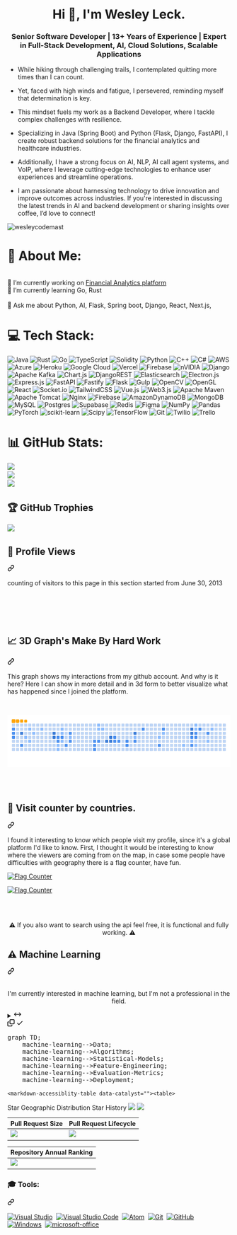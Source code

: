 <h1 align="center">Hi 👋, I'm Wesley Leck.</h1>
<h3 align="center">Senior Software Developer | 13+ Years of Experience | Expert in Full-Stack Development, AI, Cloud Solutions, Scalable Applications</h3>

- While hiking through challenging trails, I contemplated quitting more times than I can count.
- Yet, faced with high winds and fatigue, I persevered, reminding myself that determination is key.
- This mindset fuels my work as a Backend Developer, where I tackle complex challenges with resilience.

- Specializing in Java (Spring Boot) and Python (Flask, Django, FastAPI), I create robust backend solutions for the financial analytics and healthcare industries.
- Additionally, I have a strong focus on AI, NLP, AI call agent systems, and VoIP, where I leverage cutting-edge technologies to enhance user experiences and streamline operations.

- I am passionate about harnessing technology to drive innovation and improve outcomes across industries. If you're interested in discussing the latest trends in AI and backend development or sharing insights over coffee, I’d love to connect!

<p align="left"> <img src="https://komarev.com/ghpvc/?username=wesleycodemast&label=Profile%20views&color=0e75b6&style=flat" alt="wesleycodemast" /> </p>

# 💫 About Me:
<br>🔭 I’m currently working on [Financial Analytics platform](https://staging.topfunds.com/)
<br>🌱 I’m currently learning Go, Rust<br><br>💬 Ask me about Python, AI, Flask, Spring boot, Django, React, Next.js,<br>

# 💻 Tech Stack:
![Java](https://img.shields.io/badge/java-%23ED8B00.svg?style=for-the-badge&logo=openjdk&logoColor=white) ![Rust](https://img.shields.io/badge/rust-%23000000.svg?style=for-the-badge&logo=rust&logoColor=white) ![Go](https://img.shields.io/badge/go-%2300ADD8.svg?style=for-the-badge&logo=go&logoColor=white) ![TypeScript](https://img.shields.io/badge/typescript-%23007ACC.svg?style=for-the-badge&logo=typescript&logoColor=white) ![Solidity](https://img.shields.io/badge/Solidity-%23363636.svg?style=for-the-badge&logo=solidity&logoColor=white) ![Python](https://img.shields.io/badge/python-3670A0?style=for-the-badge&logo=python&logoColor=ffdd54) ![C++](https://img.shields.io/badge/c++-%2300599C.svg?style=for-the-badge&logo=c%2B%2B&logoColor=white) ![C#](https://img.shields.io/badge/c%23-%23239120.svg?style=for-the-badge&logo=csharp&logoColor=white) ![AWS](https://img.shields.io/badge/AWS-%23FF9900.svg?style=for-the-badge&logo=amazon-aws&logoColor=white) ![Azure](https://img.shields.io/badge/azure-%230072C6.svg?style=for-the-badge&logo=microsoftazure&logoColor=white) ![Heroku](https://img.shields.io/badge/heroku-%23430098.svg?style=for-the-badge&logo=heroku&logoColor=white) ![Google Cloud](https://img.shields.io/badge/GoogleCloud-%234285F4.svg?style=for-the-badge&logo=google-cloud&logoColor=white) ![Vercel](https://img.shields.io/badge/vercel-%23000000.svg?style=for-the-badge&logo=vercel&logoColor=white) ![Firebase](https://img.shields.io/badge/firebase-%23039BE5.svg?style=for-the-badge&logo=firebase) ![nVIDIA](https://img.shields.io/badge/cuda-000000.svg?style=for-the-badge&logo=nVIDIA&logoColor=green) ![Django](https://img.shields.io/badge/django-%23092E20.svg?style=for-the-badge&logo=django&logoColor=white) ![Apache Kafka](https://img.shields.io/badge/Apache%20Kafka-000?style=for-the-badge&logo=apachekafka) ![Chart.js](https://img.shields.io/badge/chart.js-F5788D.svg?style=for-the-badge&logo=chart.js&logoColor=white) ![DjangoREST](https://img.shields.io/badge/DJANGO-REST-ff1709?style=for-the-badge&logo=django&logoColor=white&color=ff1709&labelColor=gray) ![Elasticsearch](https://img.shields.io/badge/elasticsearch-%230377CC.svg?style=for-the-badge&logo=elasticsearch&logoColor=white) ![Electron.js](https://img.shields.io/badge/Electron-191970?style=for-the-badge&logo=Electron&logoColor=white) ![Express.js](https://img.shields.io/badge/express.js-%23404d59.svg?style=for-the-badge&logo=express&logoColor=%2361DAFB) ![FastAPI](https://img.shields.io/badge/FastAPI-005571?style=for-the-badge&logo=fastapi) ![Fastify](https://img.shields.io/badge/fastify-%23000000.svg?style=for-the-badge&logo=fastify&logoColor=white) ![Flask](https://img.shields.io/badge/flask-%23000.svg?style=for-the-badge&logo=flask&logoColor=white) ![Gulp](https://img.shields.io/badge/GULP-%23CF4647.svg?style=for-the-badge&logo=gulp&logoColor=white) ![OpenCV](https://img.shields.io/badge/opencv-%23white.svg?style=for-the-badge&logo=opencv&logoColor=white) ![OpenGL](https://img.shields.io/badge/OpenGL-%23FFFFFF.svg?style=for-the-badge&logo=opengl) ![React](https://img.shields.io/badge/react-%2320232a.svg?style=for-the-badge&logo=react&logoColor=%2361DAFB) ![Socket.io](https://img.shields.io/badge/Socket.io-black?style=for-the-badge&logo=socket.io&badgeColor=010101) ![TailwindCSS](https://img.shields.io/badge/tailwindcss-%2338B2AC.svg?style=for-the-badge&logo=tailwind-css&logoColor=white) ![Vue.js](https://img.shields.io/badge/vue.js-%2335495e.svg?style=for-the-badge&logo=vuedotjs&logoColor=%234FC08D) ![Web3.js](https://img.shields.io/badge/web3.js-F16822?style=for-the-badge&logo=web3.js&logoColor=white) ![Apache Maven](https://img.shields.io/badge/Apache%20Maven-C71A36?style=for-the-badge&logo=Apache%20Maven&logoColor=white) ![Apache Tomcat](https://img.shields.io/badge/apache%20tomcat-%23F8DC75.svg?style=for-the-badge&logo=apache-tomcat&logoColor=black) ![Nginx](https://img.shields.io/badge/nginx-%23009639.svg?style=for-the-badge&logo=nginx&logoColor=white) ![Firebase](https://img.shields.io/badge/firebase-a08021?style=for-the-badge&logo=firebase&logoColor=ffcd34) ![AmazonDynamoDB](https://img.shields.io/badge/Amazon%20DynamoDB-4053D6?style=for-the-badge&logo=Amazon%20DynamoDB&logoColor=white) ![MongoDB](https://img.shields.io/badge/MongoDB-%234ea94b.svg?style=for-the-badge&logo=mongodb&logoColor=white) ![MySQL](https://img.shields.io/badge/mysql-4479A1.svg?style=for-the-badge&logo=mysql&logoColor=white) ![Postgres](https://img.shields.io/badge/postgres-%23316192.svg?style=for-the-badge&logo=postgresql&logoColor=white) ![Supabase](https://img.shields.io/badge/Supabase-3ECF8E?style=for-the-badge&logo=supabase&logoColor=white) ![Redis](https://img.shields.io/badge/redis-%23DD0031.svg?style=for-the-badge&logo=redis&logoColor=white) ![Figma](https://img.shields.io/badge/figma-%23F24E1E.svg?style=for-the-badge&logo=figma&logoColor=white) ![NumPy](https://img.shields.io/badge/numpy-%23013243.svg?style=for-the-badge&logo=numpy&logoColor=white) ![Pandas](https://img.shields.io/badge/pandas-%23150458.svg?style=for-the-badge&logo=pandas&logoColor=white) ![PyTorch](https://img.shields.io/badge/PyTorch-%23EE4C2C.svg?style=for-the-badge&logo=PyTorch&logoColor=white) ![scikit-learn](https://img.shields.io/badge/scikit--learn-%23F7931E.svg?style=for-the-badge&logo=scikit-learn&logoColor=white) ![Scipy](https://img.shields.io/badge/SciPy-%230C55A5.svg?style=for-the-badge&logo=scipy&logoColor=%white) ![TensorFlow](https://img.shields.io/badge/TensorFlow-%23FF6F00.svg?style=for-the-badge&logo=TensorFlow&logoColor=white) ![Git](https://img.shields.io/badge/git-%23F05033.svg?style=for-the-badge&logo=git&logoColor=white) ![Twilio](https://img.shields.io/badge/Twilio-F22F46?style=for-the-badge&logo=Twilio&logoColor=white) ![Trello](https://img.shields.io/badge/Trello-%23026AA7.svg?style=for-the-badge&logo=Trello&logoColor=white)
# 📊 GitHub Stats:
![](https://github-readme-stats.vercel.app/api?username=WesleyCodeMast&theme=dark&hide_border=false&include_all_commits=true&count_private=true)<br/>
![](https://nirzak-streak-stats.vercel.app/?user=WesleyCodeMast&theme=dark&hide_border=false)<br/>
![](https://github-readme-stats.vercel.app/api/top-langs/?username=WesleyCodeMast&theme=dark&hide_border=false&include_all_commits=true&count_private=true&layout=compact)

## 🏆 GitHub Trophies
![](https://github-profile-trophy.vercel.app/?username=WesleyCodeMast&theme=radical&no-frame=false&no-bg=true&margin-w=4)


<div class="markdown-heading" dir="auto"><h2 class="heading-element" dir="auto">👤 Profile Views</h2><a id="user-content--profile-views" class="anchor" aria-label="Permalink: 👤 Profile Views" href="#-profile-views"><svg class="octicon octicon-link" viewBox="0 0 16 16" version="1.1" width="16" height="16" aria-hidden="true"><path d="m7.775 3.275 1.25-1.25a3.5 3.5 0 1 1 4.95 4.95l-2.5 2.5a3.5 3.5 0 0 1-4.95 0 .751.751 0 0 1 .018-1.042.751.751 0 0 1 1.042-.018 1.998 1.998 0 0 0 2.83 0l2.5-2.5a2.002 2.002 0 0 0-2.83-2.83l-1.25 1.25a.751.751 0 0 1-1.042-.018.751.751 0 0 1-.018-1.042Zm-4.69 9.64a1.998 1.998 0 0 0 2.83 0l1.25-1.25a.751.751 0 0 1 1.042.018.751.751 0 0 1 .018 1.042l-1.25 1.25a3.5 3.5 0 1 1-4.95-4.95l2.5-2.5a3.5 3.5 0 0 1 4.95 0 .751.751 0 0 1-.018 1.042.751.751 0 0 1-1.042.018 1.998 1.998 0 0 0-2.83 0l-2.5 2.5a1.998 1.998 0 0 0 0 2.83Z"></path></svg></a></div>

<p dir="auto">counting of visitors to this page in this section started from June 30, 2013</p>
<p dir="auto"><br><br></p>
<p dir="auto"><a target="_blank" rel="noopener noreferrer nofollow" href="https://camo.githubusercontent.com/b0d135aec23270486789891189da270dc9238f9d177c97664e2c63e3f17534b3/68747470733a2f2f636f756e742e6765746c6f6c692e636f6d2f6765742f4062687a612e6769746875622e726561646d65"><img src="https://camo.githubusercontent.com/b0d135aec23270486789891189da270dc9238f9d177c97664e2c63e3f17534b3/68747470733a2f2f636f756e742e6765746c6f6c692e636f6d2f6765742f4062687a612e6769746875622e726561646d65" alt="" data-canonical-src="https://count.getloli.com/get/@bhza.github.readme" style="max-width: 100%;"></a></p>

<div class="markdown-heading" dir="auto"><h2 class="heading-element" dir="auto">📈 3D Graph's Make By Hard Work</h2><a id="user-content--3d-graphs-make-by-hard-work" class="anchor" aria-label="Permalink: 📈 3D Graph's Make By Hard Work" href="#-3d-graphs-make-by-hard-work"><svg class="octicon octicon-link" viewBox="0 0 16 16" version="1.1" width="16" height="16" aria-hidden="true"><path d="m7.775 3.275 1.25-1.25a3.5 3.5 0 1 1 4.95 4.95l-2.5 2.5a3.5 3.5 0 0 1-4.95 0 .751.751 0 0 1 .018-1.042.751.751 0 0 1 1.042-.018 1.998 1.998 0 0 0 2.83 0l2.5-2.5a2.002 2.002 0 0 0-2.83-2.83l-1.25 1.25a.751.751 0 0 1-1.042-.018.751.751 0 0 1-.018-1.042Zm-4.69 9.64a1.998 1.998 0 0 0 2.83 0l1.25-1.25a.751.751 0 0 1 1.042.018.751.751 0 0 1 .018 1.042l-1.25 1.25a3.5 3.5 0 1 1-4.95-4.95l2.5-2.5a3.5 3.5 0 0 1 4.95 0 .751.751 0 0 1-.018 1.042.751.751 0 0 1-1.042.018 1.998 1.998 0 0 0-2.83 0l-2.5 2.5a1.998 1.998 0 0 0 0 2.83Z"></path></svg></a></div>
<p dir="auto">This graph shows my interactions from my github account. And why is it here? Here I can show in more detail and in 3d form to better visualize what has happened since I joined the platform.</p>

<p dir="auto"><a target="_blank" rel="noopener noreferrer" href="/bhza/bhza/blob/master/profile-3d-contrib/profile-night-rainbow.svg"><img src="/bhza/bhza/raw/master/profile-3d-contrib/profile-night-rainbow.svg" alt="" style="max-width: 100%; visibility: visible;" data-xblocker="passed"></a></p>



<div style="text-align: center;">
  <picture>
    <source media="(prefers-color-scheme: dark)" srcset="https://github.com/otaviossousa/otaviossousa/blob/output/github-snake-dark.svg" />
    <source media="(prefers-color-scheme: light)" srcset="https://github.com/otaviossousa/otaviossousa/blob/output/github-snake.svg" />
    <img alt="github-snake" src="https://github.com/otaviossousa/otaviossousa/blob/output/ocean.gif" />
  </picture>
</div>

<p dir="auto"><br><br></p>

<div class="markdown-heading" dir="auto"><h2 class="heading-element" dir="auto">👥 Visit counter by countries.</h2><a id="user-content--visit-counter-by-countries" class="anchor" aria-label="Permalink: 👥 Visit counter by countries." href="#-visit-counter-by-countries"><svg class="octicon octicon-link" viewBox="0 0 16 16" version="1.1" width="16" height="16" aria-hidden="true"><path d="m7.775 3.275 1.25-1.25a3.5 3.5 0 1 1 4.95 4.95l-2.5 2.5a3.5 3.5 0 0 1-4.95 0 .751.751 0 0 1 .018-1.042.751.751 0 0 1 1.042-.018 1.998 1.998 0 0 0 2.83 0l2.5-2.5a2.002 2.002 0 0 0-2.83-2.83l-1.25 1.25a.751.751 0 0 1-1.042-.018.751.751 0 0 1-.018-1.042Zm-4.69 9.64a1.998 1.998 0 0 0 2.83 0l1.25-1.25a.751.751 0 0 1 1.042.018.751.751 0 0 1 .018 1.042l-1.25 1.25a3.5 3.5 0 1 1-4.95-4.95l2.5-2.5a3.5 3.5 0 0 1 4.95 0 .751.751 0 0 1-.018 1.042.751.751 0 0 1-1.042.018 1.998 1.998 0 0 0-2.83 0l-2.5 2.5a1.998 1.998 0 0 0 0 2.83Z"></path></svg></a></div>

<p dir="auto">I found it interesting to know which people visit my profile, since it's a global platform I'd like to know. First, I thought it would be interesting to know where the viewers are coming from on the map, in case some people have difficulties with geography there is a flag counter, have fun.</p>

<p dir="auto"><a href="https://info.flagcounter.com/Vsph" rel="nofollow"><img src="https://camo.githubusercontent.com/2c6bab9e022e5cce36c5dffb69d2003893f295c5455b8c80b92a118cca7a0438/68747470733a2f2f7330352e666c6167636f756e7465722e636f6d2f6d61702f567370682f73697a655f6c2f7478745f3030303030302f626f726465725f4343434343432f7061676576696577735f312f766965776572735f302f666c6167735f302f" alt="Flag Counter" border="0" data-canonical-src="https://s05.flagcounter.com/map/Vsph/size_l/txt_000000/border_CCCCCC/pageviews_1/viewers_0/flags_0/" style="max-width: 100%; visibility: visible;" data-xblocker="passed"></a></p>

<p dir="auto"><a href="http://s01.flagcounter.com/more/ap7" rel="nofollow"><img src="https://camo.githubusercontent.com/891dd3694be9b5571e013e908c1454fc0bffed89d92e5b954acc167ddb960b6b/68747470733a2f2f7330312e666c6167636f756e7465722e636f6d2f636f756e74786c2f6170372f62675f4646464646462f7478745f3030303030302f626f726465725f4343434343432f636f6c756d6e735f382f6d6178666c6167735f3235302f766965776572735f302f6c6162656c735f312f7061676576696577735f312f666c6167735f302f70657263656e745f302f" alt="Flag Counter" border="0" data-canonical-src="https://s01.flagcounter.com/countxl/ap7/bg_FFFFFF/txt_000000/border_CCCCCC/columns_8/maxflags_250/viewers_0/labels_1/pageviews_1/flags_0/percent_0/" style="max-width: 100%; visibility: visible;" data-xblocker="passed"></a></p>

<br><br>

<p align="center" dir="auto"> <g-emoji class="g-emoji" alias="warning">⚠️</g-emoji> If you also want to search using the api feel free, it is functional and fully working. <g-emoji class="g-emoji" alias="warning">⚠️</g-emoji></p>

<div class="markdown-heading" dir="auto"><h2 class="heading-element" dir="auto"><g-emoji class="g-emoji" alias="warning">⚠️</g-emoji> Machine Learning</h2><a id="user-content-️-machine-learning" class="anchor" aria-label="Permalink: ⚠️ Machine Learning" href="#️-machine-learning"><svg class="octicon octicon-link" viewBox="0 0 16 16" version="1.1" width="16" height="16" aria-hidden="true"><path d="m7.775 3.275 1.25-1.25a3.5 3.5 0 1 1 4.95 4.95l-2.5 2.5a3.5 3.5 0 0 1-4.95 0 .751.751 0 0 1 .018-1.042.751.751 0 0 1 1.042-.018 1.998 1.998 0 0 0 2.83 0l2.5-2.5a2.002 2.002 0 0 0-2.83-2.83l-1.25 1.25a.751.751 0 0 1-1.042-.018.751.751 0 0 1-.018-1.042Zm-4.69 9.64a1.998 1.998 0 0 0 2.83 0l1.25-1.25a.751.751 0 0 1 1.042.018.751.751 0 0 1 .018 1.042l-1.25 1.25a3.5 3.5 0 1 1-4.95-4.95l2.5-2.5a3.5 3.5 0 0 1 4.95 0 .751.751 0 0 1-.018 1.042.751.751 0 0 1-1.042.018 1.998 1.998 0 0 0-2.83 0l-2.5 2.5a1.998 1.998 0 0 0 0 2.83Z"></path></svg></a></div>

<br>

<p align="center" dir="auto"> I'm currently interested in machine learning, but I'm not a professional in the field. </p>

   <details class="details-reset details-overlay details-overlay-dark" style="display: contents">
      <summary role="button" aria-label="Open dialog" class="btn my-2 mr-2 p-0 d-inline-flex" aria-haspopup="dialog">
        <svg width="16" height="16" viewBox="0 0 16 16" fill="currentColor" class="octicon m-2">
          <path fill-rule="evenodd" d="M3.72 3.72a.75.75 0 011.06 1.06L2.56 7h10.88l-2.22-2.22a.75.75 0 011.06-1.06l3.5 3.5a.75.75 0 010 1.06l-3.5 3.5a.75.75 0 11-1.06-1.06l2.22-2.22H2.56l2.22 2.22a.75.75 0 11-1.06 1.06l-3.5-3.5a.75.75 0 010-1.06l3.5-3.5z"></path>
        </svg>
      </summary>
      <details-dialog class="Box Box--overlay render-full-screen d-flex flex-column anim-fade-in fast" aria-label="mermaid rendered container" role="dialog" aria-modal="true">
        <div>
          <button aria-label="Close dialog" data-close-dialog="" type="button" data-view-component="true" class="Link--muted btn-link position-absolute render-full-screen-close">
            <svg width="24" height="24" viewBox="0 0 24 24" fill="currentColor" style="display:inline-block;vertical-align:text-bottom" class="octicon octicon-x">
              <path fill-rule="evenodd" d="M5.72 5.72a.75.75 0 011.06 0L12 10.94l5.22-5.22a.75.75 0 111.06 1.06L13.06 12l5.22 5.22a.75.75 0 11-1.06 1.06L12 13.06l-5.22 5.22a.75.75 0 01-1.06-1.06L10.94 12 5.72 6.78a.75.75 0 010-1.06z"></path>
            </svg>
          </button>
          <div class="Box-body border-0" role="presentation"></div>
        </div>
      </details-dialog>
    </details>
    <svg aria-hidden="true" height="16" viewBox="0 0 16 16" version="1.1" width="16" class="octicon octicon-copy js-clipboard-copy-icon m-2">
      <path fill-rule="evenodd" d="M0 6.75C0 5.784.784 5 1.75 5h1.5a.75.75 0 010 1.5h-1.5a.25.25 0 00-.25.25v7.5c0 .138.112.25.25.25h7.5a.25.25 0 00.25-.25v-1.5a.75.75 0 011.5 0v1.5A1.75 1.75 0 019.25 16h-7.5A1.75 1.75 0 010 14.25v-7.5z"></path>
      <path fill-rule="evenodd" d="M5 1.75C5 .784 5.784 0 6.75 0h7.5C15.216 0 16 .784 16 1.75v7.5A1.75 1.75 0 0114.25 11h-7.5A1.75 1.75 0 015 9.25v-7.5zm1.75-.25a.25.25 0 00-.25.25v7.5c0 .138.112.25.25.25h7.5a.25.25 0 00.25-.25v-7.5a.25.25 0 00-.25-.25h-7.5z"></path>
    </svg>
    <svg aria-hidden="true" height="16" viewBox="0 0 16 16" version="1.1" width="16" class="octicon octicon-check js-clipboard-check-icon color-fg-success d-none m-2">
      <path fill-rule="evenodd" d="M13.78 4.22a.75.75 0 010 1.06l-7.25 7.25a.75.75 0 01-1.06 0L2.22 9.28a.75.75 0 011.06-1.06L6 10.94l6.72-6.72a.75.75 0 011.06 0z"></path>
    </svg>

  <span class="js-render-enrichment-loader d-flex flex-justify-center flex-items-center width-full" style="min-height:100px" role="presentation" hidden="">
    <span data-view-component="true">
  <svg style="box-sizing: content-box; color: var(--color-icon-primary);" width="16" height="16" viewBox="0 0 16 16" fill="none" aria-hidden="true" data-view-component="true" class="octospinner mx-auto anim-rotate">
    <circle cx="8" cy="8" r="7" stroke="currentColor" stroke-opacity="0.25" stroke-width="2" vector-effect="non-scaling-stroke" fill="none"></circle>
    <path d="M15 8a7.002 7.002 0 00-7-7" stroke="currentColor" stroke-width="2" stroke-linecap="round" vector-effect="non-scaling-stroke"></path>
</svg>    <span class="sr-only">Loading</span>
</span>
  </span>
<div class="js-render-enrichment-fallback"><div class="render-plaintext-hidden" dir="auto">
      <pre lang="mermaid" aria-label="Raw mermaid code">graph TD;
    machine-learning--&gt;Data;
    machine-learning--&gt;Algorithms;
    machine-learning--&gt;Statistical-Models;
    machine-learning--&gt;Feature-Engineering;
    machine-learning--&gt;Evaluation-Metrics;
    machine-learning--&gt;Deployment;
</pre>
    </div></div></section>

    <markdown-accessiblity-table data-catalyst=""><table>
<thead>
<tr>
<th>Star Geographic Distribution</th>
<th>Star History</th>
</tr>
</thead>
<tbody>
<tr>
<td><a target="_blank" rel="noopener noreferrer nofollow" href="https://camo.githubusercontent.com/128eed739fec5760f84eb71e4a9d2819aeff3882993413beb23506d04ca0de3f/68747470733a2f2f6e6578742e6f7373696e73696768742e696f2f776964676574732f6f6666696369616c2f616e616c797a652d7265706f2d73746172732d6d61702f7468756d626e61696c2e706e673f61637469766974793d7374617273267265706f5f69643d38353132363530383726696d6167655f73697a653d6175746f"><img src="https://camo.githubusercontent.com/128eed739fec5760f84eb71e4a9d2819aeff3882993413beb23506d04ca0de3f/68747470733a2f2f6e6578742e6f7373696e73696768742e696f2f776964676574732f6f6666696369616c2f616e616c797a652d7265706f2d73746172732d6d61702f7468756d626e61696c2e706e673f61637469766974793d7374617273267265706f5f69643d38353132363530383726696d6167655f73697a653d6175746f" data-canonical-src="https://next.ossinsight.io/widgets/official/analyze-repo-stars-map/thumbnail.png?activity=stars&amp;repo_id=851265087&amp;image_size=auto" style="max-width: 100%;"></a></td>
<td><a target="_blank" rel="noopener noreferrer nofollow" href="https://camo.githubusercontent.com/6a6ce92b37aa18bcf7b9e35b28c14d557d28cca575d6f118fa27ffe1a96b3bc9/68747470733a2f2f6e6578742e6f7373696e73696768742e696f2f776964676574732f6f6666696369616c2f616e616c797a652d7265706f2d73746172732d686973746f72792f7468756d626e61696c2e706e673f7265706f5f69643d38353132363530383726696d6167655f73697a653d6175746f"><img src="https://camo.githubusercontent.com/6a6ce92b37aa18bcf7b9e35b28c14d557d28cca575d6f118fa27ffe1a96b3bc9/68747470733a2f2f6e6578742e6f7373696e73696768742e696f2f776964676574732f6f6666696369616c2f616e616c797a652d7265706f2d73746172732d686973746f72792f7468756d626e61696c2e706e673f7265706f5f69643d38353132363530383726696d6167655f73697a653d6175746f" data-canonical-src="https://next.ossinsight.io/widgets/official/analyze-repo-stars-history/thumbnail.png?repo_id=851265087&amp;image_size=auto" style="max-width: 100%;"></a></td>
</tr>
</tbody>
</table></markdown-accessiblity-table>

<markdown-accessiblity-table data-catalyst=""><table>
<thead>
<tr>
<th>Pull Request Size</th>
<th>Pull Request Lifecycle</th>
</tr>
</thead>
<tbody>
<tr>
<td><a target="_blank" rel="noopener noreferrer nofollow" href="https://camo.githubusercontent.com/6bf9e2963e7c5ec10670d659c0c00453687d6c22b87fcdc1ae0456a19499991d/68747470733a2f2f6e6578742e6f7373696e73696768742e696f2f776964676574732f6f6666696369616c2f616e616c797a652d7265706f2d70756c6c2d72657175657374732d73697a652d7065722d6d6f6e74682f7468756d626e61696c2e706e673f7265706f5f69643d38353132363530383726696d6167655f73697a653d6175746f"><img src="https://camo.githubusercontent.com/6bf9e2963e7c5ec10670d659c0c00453687d6c22b87fcdc1ae0456a19499991d/68747470733a2f2f6e6578742e6f7373696e73696768742e696f2f776964676574732f6f6666696369616c2f616e616c797a652d7265706f2d70756c6c2d72657175657374732d73697a652d7065722d6d6f6e74682f7468756d626e61696c2e706e673f7265706f5f69643d38353132363530383726696d6167655f73697a653d6175746f" data-canonical-src="https://next.ossinsight.io/widgets/official/analyze-repo-pull-requests-size-per-month/thumbnail.png?repo_id=851265087&amp;image_size=auto" style="max-width: 100%; visibility: visible;" data-xblocker="passed"></a></td>
<td><a target="_blank" rel="noopener noreferrer nofollow" href="https://camo.githubusercontent.com/fbafa4394d78771ea39ea47f9bc3dbbd88a2b34f27add0d00ff744370f493bee/68747470733a2f2f6e6578742e6f7373696e73696768742e696f2f776964676574732f6f6666696369616c2f616e616c797a652d7265706f2d70756c6c2d726571756573742d6f70656e2d746f2d6d65726765642f7468756d626e61696c2e706e673f7265706f5f69643d38353132363530383726696d6167655f73697a653d6175746f"><img src="https://camo.githubusercontent.com/fbafa4394d78771ea39ea47f9bc3dbbd88a2b34f27add0d00ff744370f493bee/68747470733a2f2f6e6578742e6f7373696e73696768742e696f2f776964676574732f6f6666696369616c2f616e616c797a652d7265706f2d70756c6c2d726571756573742d6f70656e2d746f2d6d65726765642f7468756d626e61696c2e706e673f7265706f5f69643d38353132363530383726696d6167655f73697a653d6175746f" data-canonical-src="https://next.ossinsight.io/widgets/official/analyze-repo-pull-request-open-to-merged/thumbnail.png?repo_id=851265087&amp;image_size=auto" style="max-width: 100%; visibility: visible;" data-xblocker="passed"></a></td>
</tr>
</tbody>
</table></markdown-accessiblity-table>

<table>
<thead>
<tr>
<th>Repository Annual Ranking</th>
</tr>
</thead>
<tbody>
<tr>
<td><a target="_blank" rel="noopener noreferrer nofollow" href="https://camo.githubusercontent.com/e45fa2a5e1f8eebc80d17e02bc15c5d03e5b51f8aa1dee1880767c06de7cbfa7/68747470733a2f2f6e6578742e6f7373696e73696768742e696f2f776964676574732f6f6666696369616c2f636f6c6c656374696f6e2d616e6e75616c6c792d72616e6b696e672f7468756d626e61696c2e706e673f61637469766974793d737461727326636f6c6c656374696f6e5f69643d3226696d6167655f73697a653d6175746f"><img src="https://camo.githubusercontent.com/e45fa2a5e1f8eebc80d17e02bc15c5d03e5b51f8aa1dee1880767c06de7cbfa7/68747470733a2f2f6e6578742e6f7373696e73696768742e696f2f776964676574732f6f6666696369616c2f636f6c6c656374696f6e2d616e6e75616c6c792d72616e6b696e672f7468756d626e61696c2e706e673f61637469766974793d737461727326636f6c6c656374696f6e5f69643d3226696d6167655f73697a653d6175746f" data-canonical-src="https://next.ossinsight.io/widgets/official/collection-annually-ranking/thumbnail.png?activity=stars&amp;collection_id=2&amp;image_size=auto" style="max-width: 100%;"></a></td>
</tr>
</tbody>
</table>

<div class="markdown-heading" dir="auto"><h3 class="heading-element" dir="auto">🎓 Tools:</h3><a id="user-content--tools" class="anchor" aria-label="Permalink: 🎓 Tools:" href="#-tools"><svg class="octicon octicon-link" viewBox="0 0 16 16" version="1.1" width="16" height="16" aria-hidden="true"><path d="m7.775 3.275 1.25-1.25a3.5 3.5 0 1 1 4.95 4.95l-2.5 2.5a3.5 3.5 0 0 1-4.95 0 .751.751 0 0 1 .018-1.042.751.751 0 0 1 1.042-.018 1.998 1.998 0 0 0 2.83 0l2.5-2.5a2.002 2.002 0 0 0-2.83-2.83l-1.25 1.25a.751.751 0 0 1-1.042-.018.751.751 0 0 1-.018-1.042Zm-4.69 9.64a1.998 1.998 0 0 0 2.83 0l1.25-1.25a.751.751 0 0 1 1.042.018.751.751 0 0 1 .018 1.042l-1.25 1.25a3.5 3.5 0 1 1-4.95-4.95l2.5-2.5a3.5 3.5 0 0 1 4.95 0 .751.751 0 0 1-.018 1.042.751.751 0 0 1-1.042.018 1.998 1.998 0 0 0-2.83 0l-2.5 2.5a1.998 1.998 0 0 0 0 2.83Z"></path></svg></a></div>

<p dir="auto"><a target="_blank" rel="noopener noreferrer nofollow" href="https://camo.githubusercontent.com/9830c639147115687b7ae4199d024c3a0f7716ef4fbb23d994fc0b22c10db64f/68747470733a2f2f696d672e736869656c64732e696f2f62616467652f2d56697375616c25323053747564696f2d3044313131373f7374796c653d666f722d7468652d6261646765266c6f676f3d76697375616c2d73747564696f266c6f676f436f6c6f723d433841324338266c6162656c436f6c6f723d304431313137"><img src="https://camo.githubusercontent.com/9830c639147115687b7ae4199d024c3a0f7716ef4fbb23d994fc0b22c10db64f/68747470733a2f2f696d672e736869656c64732e696f2f62616467652f2d56697375616c25323053747564696f2d3044313131373f7374796c653d666f722d7468652d6261646765266c6f676f3d76697375616c2d73747564696f266c6f676f436f6c6f723d433841324338266c6162656c436f6c6f723d304431313137" alt="Visual Studio" data-canonical-src="https://img.shields.io/badge/-Visual%20Studio-0D1117?style=for-the-badge&amp;logo=visual-studio&amp;logoColor=C8A2C8&amp;labelColor=0D1117" style="max-width: 100%;"></a>&nbsp;
<a target="_blank" rel="noopener noreferrer nofollow" href="https://camo.githubusercontent.com/957a29b7cb4fe046f5c94a594546d2a746605e798c92f5c3890ebb68748e8957/68747470733a2f2f696d672e736869656c64732e696f2f62616467652f2d56697375616c25323053747564696f253230436f64652d3044313131373f7374796c653d666f722d7468652d6261646765266c6f676f3d76697375616c2d73747564696f2d636f6465266c6f676f436f6c6f723d304431313137266c6162656c436f6c6f723d304431313137"><img src="https://camo.githubusercontent.com/957a29b7cb4fe046f5c94a594546d2a746605e798c92f5c3890ebb68748e8957/68747470733a2f2f696d672e736869656c64732e696f2f62616467652f2d56697375616c25323053747564696f253230436f64652d3044313131373f7374796c653d666f722d7468652d6261646765266c6f676f3d76697375616c2d73747564696f2d636f6465266c6f676f436f6c6f723d304431313137266c6162656c436f6c6f723d304431313137" alt="Visual Studio Code" data-canonical-src="https://img.shields.io/badge/-Visual%20Studio%20Code-0D1117?style=for-the-badge&amp;logo=visual-studio-code&amp;logoColor=0D1117&amp;labelColor=0D1117" style="max-width: 100%;"></a>&nbsp;
<a target="_blank" rel="noopener noreferrer nofollow" href="https://camo.githubusercontent.com/79da93b6928d9baa14e2afc6ec21dc23bec14257be54cda37a5f98cbd7f48220/68747470733a2f2f696d672e736869656c64732e696f2f62616467652f2d61746f6d2d3044313131373f7374796c653d666f722d7468652d6261646765266c6f676f3d61746f6d266c6f676f436f6c6f723d393065653930266c6162656c436f6c6f723d304431313137"><img src="https://camo.githubusercontent.com/79da93b6928d9baa14e2afc6ec21dc23bec14257be54cda37a5f98cbd7f48220/68747470733a2f2f696d672e736869656c64732e696f2f62616467652f2d61746f6d2d3044313131373f7374796c653d666f722d7468652d6261646765266c6f676f3d61746f6d266c6f676f436f6c6f723d393065653930266c6162656c436f6c6f723d304431313137" alt="Atom" data-canonical-src="https://img.shields.io/badge/-atom-0D1117?style=for-the-badge&amp;logo=atom&amp;logoColor=90ee90&amp;labelColor=0D1117" style="max-width: 100%;"></a>&nbsp;
<a target="_blank" rel="noopener noreferrer nofollow" href="https://camo.githubusercontent.com/80a50454007eba7a2f6497dd58b8d03cbd8ece73cd4fdbb8d6d876b4cf54f426/68747470733a2f2f696d672e736869656c64732e696f2f62616467652f2d4769742d3044313131373f7374796c653d666f722d7468652d6261646765266c6f676f3d676974266c6162656c436f6c6f723d304431313137"><img src="https://camo.githubusercontent.com/80a50454007eba7a2f6497dd58b8d03cbd8ece73cd4fdbb8d6d876b4cf54f426/68747470733a2f2f696d672e736869656c64732e696f2f62616467652f2d4769742d3044313131373f7374796c653d666f722d7468652d6261646765266c6f676f3d676974266c6162656c436f6c6f723d304431313137" alt="Git" data-canonical-src="https://img.shields.io/badge/-Git-0D1117?style=for-the-badge&amp;logo=git&amp;labelColor=0D1117" style="max-width: 100%;"></a>&nbsp;
<a target="_blank" rel="noopener noreferrer nofollow" href="https://camo.githubusercontent.com/cb4ee6e83a10663f15292595316aa99ad33d87d25ee18a67f137954b94d668b7/68747470733a2f2f696d672e736869656c64732e696f2f62616467652f2d4769744875622d3044313131373f7374796c653d666f722d7468652d6261646765266c6f676f3d676974687562266c6162656c436f6c6f723d304431313137"><img src="https://camo.githubusercontent.com/cb4ee6e83a10663f15292595316aa99ad33d87d25ee18a67f137954b94d668b7/68747470733a2f2f696d672e736869656c64732e696f2f62616467652f2d4769744875622d3044313131373f7374796c653d666f722d7468652d6261646765266c6f676f3d676974687562266c6162656c436f6c6f723d304431313137" alt="GitHub" data-canonical-src="https://img.shields.io/badge/-GitHub-0D1117?style=for-the-badge&amp;logo=github&amp;labelColor=0D1117" style="max-width: 100%;"></a>&nbsp;
<a target="_blank" rel="noopener noreferrer nofollow" href="https://camo.githubusercontent.com/12e187d2a80d3a2c3a9ac67f6acf03e1726c85f90542f158e25fce72e959a38f/68747470733a2f2f696d672e736869656c64732e696f2f62616467652f2d57696e646f77732d3044313131373f7374796c653d666f722d7468652d6261646765266c6f676f3d77696e646f7773266c6162656c436f6c6f723d304431313137"><img src="https://camo.githubusercontent.com/12e187d2a80d3a2c3a9ac67f6acf03e1726c85f90542f158e25fce72e959a38f/68747470733a2f2f696d672e736869656c64732e696f2f62616467652f2d57696e646f77732d3044313131373f7374796c653d666f722d7468652d6261646765266c6f676f3d77696e646f7773266c6162656c436f6c6f723d304431313137" alt="Windows" data-canonical-src="https://img.shields.io/badge/-Windows-0D1117?style=for-the-badge&amp;logo=windows&amp;labelColor=0D1117" style="max-width: 100%;"></a>&nbsp;
<a target="_blank" rel="noopener noreferrer nofollow" href="https://camo.githubusercontent.com/8f499bfc7cdc87c8ed0b6fd97bd5da298122909e6123aa647ee963d8c224d21c/68747470733a2f2f696d672e736869656c64732e696f2f62616467652f2d6d6963726f736f66745f6f66666963652d3044313131373f7374796c653d666f722d7468652d6261646765266c6f676f3d6d6963726f736f66742d6f6666696365266c6162656c436f6c6f723d304431313137"><img src="https://camo.githubusercontent.com/8f499bfc7cdc87c8ed0b6fd97bd5da298122909e6123aa647ee963d8c224d21c/68747470733a2f2f696d672e736869656c64732e696f2f62616467652f2d6d6963726f736f66745f6f66666963652d3044313131373f7374796c653d666f722d7468652d6261646765266c6f676f3d6d6963726f736f66742d6f6666696365266c6162656c436f6c6f723d304431313137" alt="microsoft-office" data-canonical-src="https://img.shields.io/badge/-microsoft_office-0D1117?style=for-the-badge&amp;logo=microsoft-office&amp;labelColor=0D1117" style="max-width: 100%;"></a>&nbsp;</p>


